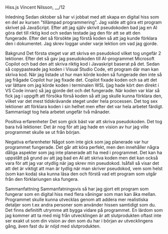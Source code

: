 Hiss.js
Vincent Nilsson, __/12

Inledning
Sedan oktober så har vi jobbat med att skapa en digital hiss som en del av kursen "tillämpad programmering". Jag valde att göra ett program skrivet på JavaScript. Efter att jag själv skrivit pseudokoden bad jag en AI göra det till riktig kod och sedan testade jag den för att se att den fungerade. Efter det så försökte jag förstå koden så att jag kunde förklara den i dokumentet. Jag skrev loggar under varje lektion om vad jag gjorde.

Bakgrund
Det första steget var att skriva en pseudokod vilket tog ungefär 2 lektioner. Efter det så gav jag pseudokoden till AI-programmet Microsoft Copilot och bad den att skriva riktig kod i Javaskript baserat på det. Sedan så copypasteade jag koden i Visual Studio Code, ett program där man kan skriva kod. När jag listade ut hur man körde koden så fungerade den inte så jag frågade Copilot hur jag fixade det. Copilot fixade koden och sa att det var lättare om jag körde koden i terminalen WSL (jag hade kört den direkt i VS Code innan) så jag gjorde det och det fungerade. När koden var klar så fick jag i uppgift att försöka förså koden så att jag skulle kunna förklara den, vilket var det mest tidskrävande steget under hela processen. Det tog sex lektioner att förklara koden i sin helhet men efter det var hela arbetet färdigt. Sammanlagt tog hela arbetet ungefär två månader.

Positiva erfarenheter
Det som gick bäst var att skriva pseudokoden. Det tog bara två lektioner. Det är nog för att jag hade en vision av hur jag ville programmet skulle se ut från början.

Negativa erfarenheter
Något som inte gick som jag planerade var hur programmet fungerade. Det går att köra perfekt, men den innehåller några dåliga aspekter som jag inte planerade att ha med i programmet. Det kan ha uppstått på grund av att jag bad en AI att skriva koden men det kan också vara för att jag var otydlig när jag skrev min pseudokod. Isåfall så visar det att det är viktigt att man är tydlig när man skriver pseudokod, vem som helst (som kan koda) ska kunna läsa den och förstå vad ett program som utgår från den förklariungen ska fungera.

Sammanfattning
Sammanfatningsvis så har jag gjort ett program som fungerar som en digital hiss med flera våningar som man kan åka mellan. Programmet skulle kunna utvecklas genom att addera mer realistiska detaljer som t.ex andra personer som använder hissen samtidigt som du. Det finns definitift utrymme att bygga vidare på programmet. En lärdom som jag kommer att ta med mig från utvecklingen är att slutprodukten oftast inte ser exakt ut som din vision av den som du har i början av utvecklingens gång, även fast du är nöjd med slutprodukten.